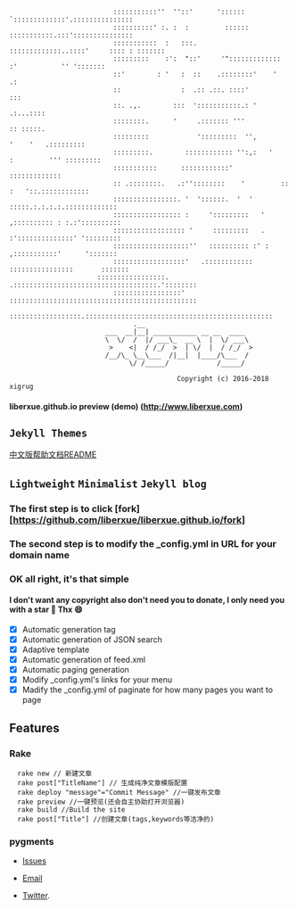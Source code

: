 
		                      :::::::::::''  ''::'      '::::::  `:::::::::::::'.:::::::::::::::
		                      ::::::::::' :. :  :         ::::::  :::::::::::.:::':::::::::::::::
		                      :::::::::::  :   :::.       :::::::::::::..::::'     :::: : :::::::
		                      :::::::::    :':  "::'     '"::::::::::::: :'           '' ':::::::
		                      ::'        : '   :  ::    .::::::::'    '                        .:
		                      ::               :  .:: .::. ::::'                              :::
		                      ::. .,.        :::  ':::::::::::.: '                      .:...::::
		                      ::::::::.      '     .::::::: '''                         :: :::::.
		                      :::::::::            ':::::::::  '',            '    '   .:::::::::
		                      :::::::::.        :::::::::::: '':,:   '    :         ''' :::::::::
		                      :::::::::::      ::::::::::::'                        :::::::::::::
		                      :: .::::::::.   .:''::::::::    '         ::   :   '::.::::::::::::
		                      ::::::::::::::::. '  '::::::.  '  '     :::::.:.:.:.:.:::::::::::::
		                      ::::::::::::::::: :     ':::::::::   ' ,:::::::::: : :.:'::::::::::
		                      :::::::::::::::::: '     :::::::::   . :'::::::::::::::' ':::::::::
		                      :::::::::::::::::::''   :::::::::: :' : ,:::::::::::'      ':::::::
		                      ::::::::::::::::::'   .::::::::::::  ::::::::::::::::       :::::::
		      		      :::::::::::::::::. .::::::::::::::::::::::::::::::::::::.'::::::::
		    	    	      :::::::::::::::::' :::::::::::::::::::::::::::::::::::::::::::::::
		   	              ::::::::::::::::::.:::::::::::::::::::::::::::::::::::::::::::::::
							       .__                           
							___  __|__| ___________ __ __  ____  
							\  \/  /  |/ ___\_  __ \  |  \/ ___\ 
							 >    <|  / /_/  >  | \/  |  / /_/  >
							/__/\_ \__\___  /|__|  |____/\___  / 
							      \/ /_____/            /_____/ 
		
                			              	  Copyright (c) 2016-2018 xigrug
                           
#### liberxue.github.io preview (demo) (http://www.liberxue.com)

`Jekyll Themes`
----------
[中文版帮助文档README](/ChinaREADME.md)
## `Lightweight`  `Minimalist`  `Jekyll blog`

### The first step is to click [fork][https://github.com/liberxue/liberxue.github.io/fork]
### The second step is to modify the _config.yml in URL for your domain name

### OK all right, it's that simple

#### I don't want any copyright also don't need you to donate, I only need you with a star 🌟  Thx 😄

- [x] Automatic generation tag
- [x] Automatic generation of JSON search
- [x] Adaptive template
- [x] Automatic generation of feed.xml
- [x] Automatic paging generation
- [x] Modify _config.yml's links for your menu
- [x] Madify the _config.yml of paginate for how many pages you want to page

## Features

### Rake
```
  rake new // 新建文章
  rake post["TitleName"] // 生成纯净文章模版配置
  rake deploy "message"="Commit Message" //一键发布文章
  rake preview //一键预览(还会自主协助打开浏览器)
  rake build //Build the site
  rake post["Title"] //创建文章(tags,keywords等洁净的)
```
### pygments

* [Issues](https://github.com/Liberxue/liberxue.github.io/issues)
 
* [Email](mailto:chongzika@gmail.com)
 
* [Twitter](https://twitter.com/xigrug).

